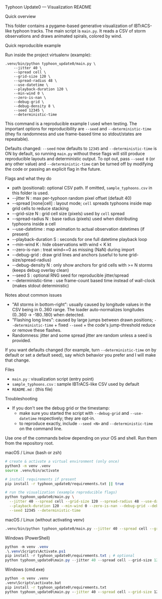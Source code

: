 Typhoon Update0 — Visualization README

Quick overview

This folder contains a pygame-based generative visualization of IBTrACS-like typhoon tracks.
The main script is `main.py`. It reads a CSV of storm observations and draws animated spirals, colored by wind.

Quick reproducible example

Run inside the project virtualenv (example):

    .venv/bin/python typhoon_update0/main.py \
        --jitter 40 \
        --spread cell \
        --grid-size 120 \
        --spread-radius 48 \
        --use-datetime \
        --playback-duration 120 \
        --min-wind 0 \
        --zero-is-nan \
        --debug-grid \
        --debug-density 8 \
        --seed 12345 \
        --deterministic-time

This command is a reproducible example I used when testing. The important options for reproducibility are `--seed` and `--deterministic-time` (they fix randomness and use frame-based time so stdout/states are repeatable).

Defaults changed: `--seed` now defaults to `12345` and `--deterministic-time` is ON by default, so running `main.py` without these flags will still produce reproducible layouts and deterministic output. To opt out, pass `--seed 0` (or any other value) and `--deterministic-time` can be turned off by modifying the code or passing an explicit flag in the future.

Flags and what they do

- path (positional): optional CSV path. If omitted, `sample_typhoons.csv` in this folder is used.
- --jitter N            : max per-typhoon random pixel offset (default 40)
- --spread [none|cell]  : layout mode; `cell` spreads typhoons inside map grid cells to reduce stacking
- --grid-size N         : grid cell size (pixels) used by `cell` spread
- --spread-radius N     : base radius (pixels) used when distributing typhoons inside a cell
- --use-datetime        : map animation to actual observation datetimes (if present)
- --playback-duration S : seconds for one full datetime playback loop
- --min-wind K          : hide observations with wind < K kt
- --zero-is-nan         : treat wind==0 as missing (NaN) during import
- --debug-grid          : draw grid lines and anchors (useful to tune grid-size/spread-radius)
- --debug-density N     : only show anchors for grid cells with >= N storms (keeps debug overlay clean)
- --seed S              : optional RNG seed for reproducible jitter/spread
- --deterministic-time  : use frame-count based time instead of wall-clock (makes stdout deterministic)

Notes about common issues

- "All storms in bottom-right": usually caused by longitude values in the CSV being in 0..360 range. The loader auto-normalizes longitudes (0..360 -> -180..180) when detected.
- "Flashing long lines": caused by large jumps between drawn positions; `--deterministic-time` + fixed `--seed` + the code's jump-threshold reduce or remove these flashes.
- Randomness: jitter and some spread jitter are random unless a seed is provided.

If you want defaults changed (for example, turn `--deterministic-time` on by default or set a default seed), say which behavior you prefer and I will make that change.

Files

- `main.py`  : visualization script (entry point)
- `sample_typhoons.csv` : sample IBTrACS-like CSV used by default
- `README.md` : (this file)

Troubleshooting

- If you don't see the debug grid or the timestamp:
  - make sure you started the script with `--debug-grid` and `--use-datetime` respectively; they are opt-in.
  - to reproduce exactly, include `--seed <N>` and `--deterministic-time` on the command line.



Use one of the commands below depending on your OS and shell. Run them from the repository root.

macOS / Linux (bash or zsh)

```bash
# create & activate a virtual environment (only once)
python3 -m venv .venv
source .venv/bin/activate

# install requirements if present
pip install -r typhoon_update0/requirements.txt || true

# run the visualization (example reproducible flags)
python typhoon_update0/main.py \
  --jitter 40 --spread cell --grid-size 120 --spread-radius 48 --use-datetime \
  --playback-duration 120 --min-wind 0 --zero-is-nan --debug-grid --debug-density 8 \
  --seed 12345 --deterministic-time
```

macOS / Linux (without activating venv)

```bash
.venv/bin/python typhoon_update0/main.py --jitter 40 --spread cell --grid-size 120 --spread-radius 48 --use-datetime --playback-duration 120 --min-wind 0 --zero-is-nan --debug-grid --debug-density 8 --seed 12345 --deterministic-time
```

Windows (PowerShell)

```powershell
python -m venv .venv
.\.venv\Scripts\Activate.ps1
pip install -r typhoon_update0\requirements.txt ; # optional
python typhoon_update0\main.py --jitter 40 --spread cell --grid-size 120 --spread-radius 48 --use-datetime --playback-duration 120 --min-wind 0 --zero-is-nan --debug-grid --debug-density 8 --seed 12345 --deterministic-time
```

Windows (cmd.exe)

```cmd
python -m venv .venv
.venv\Scripts\activate.bat
pip install -r typhoon_update0\requirements.txt
python typhoon_update0\main.py --jitter 40 --spread cell --grid-size 120 --spread-radius 48 --use-datetime --playback-duration 120 --min-wind 0 --zero-is-nan --debug-grid --debug-density 8 --seed 12345 --deterministic-time
```